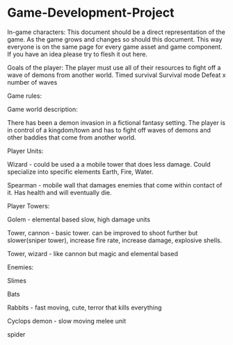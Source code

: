 # Game-Development-Project

In-game characters:
This document should be a direct representation of the game. As the game grows and changes so should this document. This way everyone is on the same page for every game asset and game component. If you have an idea please try to flesh it out here.

Goals of the player:
The player must use all of their resources to fight off a wave of demons from another world.
Timed survival
Survival mode
Defeat x number of waves

Game rules:

Game world description:

There has been a demon invasion in a fictional fantasy setting. The player is in control of a kingdom/town and has to fight off waves of demons and other baddies that come from another world.

Player Units:

Wizard - could be used a a mobile tower that does less damage. Could specialize into specific elements Earth, Fire, Water.

Spearman - mobile wall that damages enemies that come within contact of it. Has health and will eventually die.

Player Towers:

Golem - elemental based slow, high damage units

Tower, cannon - basic tower. can be improved to shoot further but slower(sniper tower), increase fire rate, increase damage, explosive shells.

Tower, wizard - like cannon but magic and elemental based

Enemies:

Slimes

Bats

Rabbits - fast moving, cute, terror that kills everything

Cyclops demon - slow moving melee unit

spider
